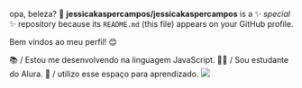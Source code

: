 opa, beleza? 🤝
**jessicakaspercampos/jessicakaspercampos** is a ✨ _special_ ✨ repository because its `README.md` (this file) appears on your GitHub profile.

Bem vindos ao meu perfil! 😊


📚 / Estou me desenvolvendo na linguagem JavaScript.
🧑‍🏫 / Sou estudante do Alura.
📝 / utilizo esse espaço para aprendizado.
![](https://tenor.com/pt-BR/view/kiko-frederico-kiko-frederico-dona-florinda-chaves-gif-15083172)
